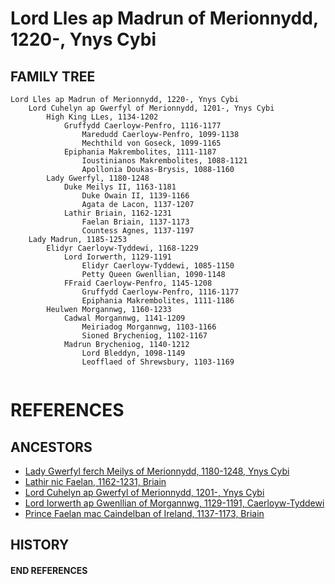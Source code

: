 # Lord Lles ap Madrun of Merionnydd, 1220-, Ynys Cybi

## FAMILY TREE 
```
Lord Lles ap Madrun of Merionnydd, 1220-, Ynys Cybi
	Lord Cuhelyn ap Gwerfyl of Merionnydd, 1201-, Ynys Cybi
        High King LLes, 1134-1202
            Gruffydd Caerloyw-Penfro, 1116-1177
                Maredudd Caerloyw-Penfro, 1099-1138		
                Mechthild von Goseck, 1099-1165
            Epiphania Makrembolites, 1111-1187
                Ioustinianos Makrembolites, 1088-1121
                Apollonia Doukas-Brysis, 1088-1160
        Lady Gwerfyl, 1180-1248
            Duke Meilys II, 1163-1181
                Duke Owain II, 1139-1166
                Agata de Lacon, 1137-1207
            Lathir Briain, 1162-1231
                Faelan Briain, 1137-1173
                Countess Agnes, 1137-1197
    Lady Madrun, 1185-1253
    	Elidyr Caerloyw-Tyddewi, 1168-1229
    		Lord Iorwerth, 1129-1191
    			Elidyr Caerloyw-Tyddewi, 1085-1150
    			Petty Queen Gwenllian, 1090-1148
    		FFraid Caerloyw-Penfro, 1145-1208
    			Gruffydd Caerloyw-Penfro, 1116-1177
    			Epiphania Makrembolites, 1111-1186                
    	Heulwen Morgannwg, 1160-1233
    		Cadwal Morgannwg, 1141-1209
    			Meiriadog Morgannwg, 1103-1166
    			Sioned Brycheniog, 1102-1167
    		Madrun Brycheniog, 1140-1212
    			Lord Bleddyn, 1098-1149
    			Leofflaed of Shrewsbury, 1103-1169		
        
```


# REFERENCES

## ANCESTORS
* [Lady Gwerfyl ferch Meilys of Merionnydd, 1180-1248, Ynys Cybi](gwerfyl_ferch_meilys_1180.md)
* [Lathir nic Faelan, 1162-1231, Briain](lathir_nic_faelan_1162.md)
* [Lord Cuhelyn ap Gwerfyl of Merionnydd, 1201-, Ynys Cybi](cuhelyn_ap_gwerfyl_1201.md)
* [Lord Iorwerth ap Gwenllian of Morgannwg, 1129-1191, Caerloyw-Tyddewi](iorwerth_ap_gwenllian_1129.md)
* [Prince Faelan mac Caindelban of Ireland, 1137-1173, Briain](faelan_mac_caindelban_1137.md)

## HISTORY
#### END REFERENCES